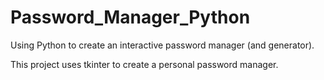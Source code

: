 # Password_Manager_Python
Using Python to create an interactive password manager (and generator).

This project uses tkinter to create a personal password manager.
